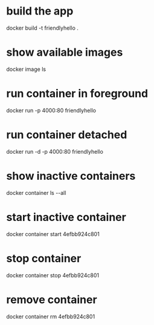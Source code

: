 
# build the app
docker build -t friendlyhello .

# show available images
docker image ls

# run container in foreground
docker run -p 4000:80 friendlyhello

# run container detached
docker run -d -p 4000:80 friendlyhello

# show inactive containers
docker container ls --all

# start inactive container
docker container start 4efbb924c801

# stop container
docker container stop 4efbb924c801

# remove container
docker container rm 4efbb924c801